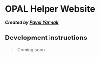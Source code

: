 # OPAL Helper Website

__*Created by [Pavel Yarmak](http://pavel.yarmak.me/)*__

## Development instructions
> Coming soon